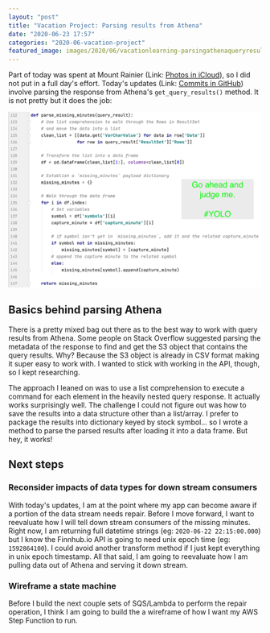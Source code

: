 ```yaml
---
layout: "post"
title: "Vacation Project: Parsing results from Athena"
date: "2020-06-23 17:57"
categories: "2020-06-vacation-project"
featured_image: images/2020/06/vacationlearning-parsingathenaqueryresults.png
---
```


Part of today was spent at Mount Rainier (Link: [Photos in iCloud](https://www.icloud.com/sharedalbum/#B0YJ8GySPJ06Nqx)), so I did not put in a full day's effort.  Today's updates (Link: [Commits in GitHub](https://github.com/kzbigboss/2020-06-vacation-learning/commits/master)) involve parsing the response from Athena's `get_query_results()` method.  It is not pretty but it does the job:

![vacationlearning-parsingathenaqueryresults](../../images/2020/06/vacationlearning-parsingathenaqueryresults.png)

## Basics behind parsing Athena
There is a pretty mixed bag out there as to the best way to work with query results from Athena.  Some people on Stack Overflow suggested parsing the metadata of the response to find and get the S3 object that contains the query results. Why?  Because the S3 object is already in CSV format making it super easy to work with.  I wanted to stick with working in the API, though, so I kept researching.

The approach I leaned on was to use a list comprehension to execute a command for each element in the heavily nested query response.  It actually works surprisingly well.  The challenge I could not figure out was how to save the results into a data structure other than a list/array.  I prefer to package the results into dictionary keyed by stock symbol... so I wrote a method to parse the parsed results after loading it into a data frame.  But hey, it works!

## Next steps
### Reconsider impacts of data types for down stream consumers
With today's updates, I am at the point where my app can become aware if a portion of the data stream needs repair.  Before I move forward, I want to reevaluate how I will tell down stream consumers of the missing minutes.  Right now, I am returning full datetime strings (eg: `2020-06-22 22:15:00.000`) but I know the Finnhub.io API is going to need unix epoch time (eg: `1592864100`).  I could avoid another transform method if I just kept everything in unix epoch timestamp.  All that said, I am going to reevaluate how I am pulling data out of Athena and serving it down stream.

### Wireframe a state machine
Before I build the next couple sets of SQS/Lambda to perform the repair operation, I think I am going to build the a wireframe of how I want my AWS Step Function to run.
